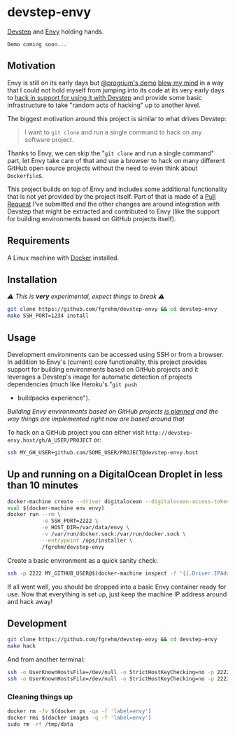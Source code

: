 # devstep-envy

[Devstep](http://fgrehm.viewdocs.io/devstep) and [Envy](https://github.com/progrium/envy)
holding hands.

```
Demo coming soon...
```

## Motivation

Envy is still on its early days but [@progrium's demo](https://vimeo.com/131329120)
[blew my mind](https://twitter.com/fgrehm/status/614046695106678784) in a way
that I could not hold myself from jumping into its code at its very early days
to [hack in support for using it with Devstep](https://github.com/progrium/envy/issues/19#issuecomment-115428854)
and provide some basic infrastructure to take "random acts of hacking" up to
another level.

The biggest motivation around this project is similar to what drives Devstep:

> I want to `git clone` and run a single command to hack on any software project.

Thanks to Envy, we can skip the "`git clone` and run a single command" part, let
Envy take care of that and use a browser to hack on many different GitHub open
source projects without the need to even think about `Dockerfile`s.

This project builds on top of Envy and includes some additional functionality
that is not yet provided by the project itself. Part of that is made of a
[Pull Request](https://github.com/progrium/envy/pull/25) I've submitted and the
other changes are around integration with Devstep that might be extracted and
contributed to Envy (like the support for building environments based on GitHub
projects itself).

## Requirements

A Linux machine with [Docker](https://www.docker.com/) installed.

## Installation

_:warning: This is **very** experimental, expect things to break :warning:_

```sh
git clone https://github.com/fgrehm/devstep-envy && cd devstep-envy
make SSH_PORT=1234 install
```

## Usage

Development environments can be accessed using SSH or from a browser. In addition
to Envy's (current) core functionality, this project provides support for building
environments based on GitHub projects and it leverages a Devstep's image for
automatic detection of projects dependencies (much like Heroku's "`git push`
+ buildpacks experience").

_Building Envy environments based on GitHub projects [is planned](https://github.com/progrium/envy/issues/19)
and the way things are implemented right now are based around that_

To hack on a GitHub project you can either visit `http://devstep-envy.host/gh/A_USER/PROJECT`
or:

```sh
ssh MY_GH_USER+github.com/SOME_USER/PROJECT@devstep-envy.host
```

## Up and running on a DigitalOcean Droplet in less than 10 minutes

```sh
docker-machine create --driver digitalocean --digitalocean-access-token YOUR_TOKEN envy
eval $(docker-machine env envy)
docker run --rm \
           -e SSH_PORT=2222 \
           -e HOST_DIR=/var/data/envy \
           -v /var/run/docker.sock:/var/run/docker.sock \
           --entrypoint /ops/installer \
           /fgrehm/devstep-envy
```

Create a basic environment as a quick sanity check:

```sh
ssh -p 2222 MY_GITHUB_USER@$(docker-machine inspect -f '{{.Driver.IPAddress}}' envy 2>&1)
```

If all went well, you should be dropped into a basic Envy container ready for use.
Now that everything is set up, just keep the machine IP address around and hack
away!


## Development

```sh
git clone https://github.com/fgrehm/devstep-envy && cd devstep-envy
make hack
```

And from another terminal:

```sh
ssh -o UserKnownHostsFile=/dev/null -o StrictHostKeyChecking=no -p 2222 MY_GH_USER@localhost
ssh -o UserKnownHostsFile=/dev/null -o StrictHostKeyChecking=no -p 2222 MY_GH_USER+github.com/SOME_USER/PROJECT@localhost
```

### Cleaning things up

```sh
docker rm -fv $(docker ps -qa -f 'label=envy')
docker rmi $(docker images -q -f 'label=envy')
sudo rm -rf /tmp/data
```
